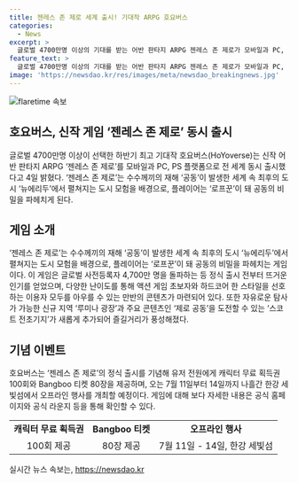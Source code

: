 ```yaml
---
title: 젠레스 존 제로 세계 출시! 기대작 ARPG 호요버스
categories:
  - News
excerpt: >
  글로벌 4700만명 이상의 기대를 받는 어반 판타지 ARPG 젠레스 존 제로가 모바일과 PC, PS 플랫폼으로 동시 출시되었다. 이 게임은 수수께끼의 재해가 일어난 도시에서 도시 모험을 즐기며, 뜨거운 전 세계 사용자들의 기대를 받고 있다. 새로운 지역과 콘텐츠가 추가되어 더욱 풍성해지며, 정식 출시를 기념해 다채로운 이벤트가 마련되었다. 한강 세빛섬에서의 오프라인 행사도 예정되어 있어, 자세한 내용은 공식 홈페이지와 라운지에서 확인할 수 있다. [사진 호요버스]
feature_text: >
  글로벌 4700만명 이상의 기대를 받는 어반 판타지 ARPG 젠레스 존 제로가 모바일과 PC, PS 플랫폼으로 동시 출시되었다. 이 게임은 수수께끼의 재해가 일어난 도시에서 도시 모험을 즐기며, 뜨거운 전 세계 사용자들의 기대를 받고 있다. 새로운 지역과 콘텐츠가 추가되어 더욱 풍성해지며, 정식 출시를 기념해 다채로운 이벤트가 마련되었다. 한강 세빛섬에서의 오프라인 행사도 예정되어 있어, 자세한 내용은 공식 홈페이지와 라운지에서 확인할 수 있다. [사진 호요버스]
image: 'https://newsdao.kr/res/images/meta/newsdao_breakingnews.jpg'
---
```


<p><img src="https://newsdao.kr/res/images/meta/newsdao_breakingnews.jpg" alt="flaretime 속보" /></p>

<h2 data-ke-size="size26">호요버스, 신작 게임 ‘젠레스 존 제로’ 동시 출시</h2>

<p data-ke-size="size16">글로벌 4700만명 이상이 선택한 하반기 최고 기대작 호요버스(HoYoverse)는 신작 어반 판타지 ARPG ‘젠레스 존 제로’를 모바일과 PC, PS 플랫폼으로 전 세계 동시 출시했다고 4일 밝혔다. ‘젠레스 존 제로’는 수수께끼의 재해 ‘공동’이 발생한 세계 속 최후의 도시 ‘뉴에리두’에서 펼쳐지는 도시 모험을 배경으로, 플레이어는 ‘로프꾼’이 돼 공동의 비밀을 파헤치게 된다.</p>

<h2 data-ke-size="size26">게임 소개</h2>

<p data-ke-size="size16">‘젠레스 존 제로’는 수수께끼의 재해 ‘공동’이 발생한 세계 속 최후의 도시 ‘뉴에리두’에서 펼쳐지는 도시 모험을 배경으로, 플레이어는 ‘로프꾼’이 돼 공동의 비밀을 파헤치는 게임이다. 이 게임은 글로벌 사전등록자 4,700만 명을 돌파하는 등 정식 출시 전부터 뜨거운 인기를 얻었으며, 다양한 난이도를 통해 액션 게임 초보자와 하드코어 한 스타일을 선호하는 이용자 모두를 아우를 수 있는 만반의 콘텐츠가 마련되어 있다. 또한 자유로운 탐사가 가능한 신규 지역 ‘루미나 광장’과 주요 콘텐츠인 ‘제로 공동’을 도전할 수 있는 ‘스코트 전초기지’가 새롭게 추가되어 즐길거리가 풍성해졌다.</p>

<h2 data-ke-size="size26">기념 이벤트</h2>

<p data-ke-size="size16">호요버스는 ‘젠레스 존 제로’의 정식 출시를 기념해 유저 전원에게 캐릭터 무료 획득권 100회와 Bangboo 티켓 80장을 제공하며, 오는 7월 11일부터 14일까지 나흘간 한강 세빛섬에서 오프라인 행사를 개최할 예정이다. 게임에 대해 보다 자세한 내용은 공식 홈페이지와 공식 라운지 등을 통해 확인할 수 있다.</p>

<table>
  <tr>
    <td style="text-align: center; height: 17px;"><b>캐릭터 무료 획득권</b></td>
    <td style="text-align: center; height: 17px;"><b>Bangboo 티켓</b></td>
    <td style="text-align: center; height: 17px;"><b>오프라인 행사</b></td>
  </tr>
  <tr>
    <td style="text-align: center;">100회 제공</td>
    <td style="text-align: center;">80장 제공</td>
    <td style="text-align: center;">7월 11일 - 14일, 한강 세빛섬</td>
  </tr>
</table>
실시간 뉴스 속보는, <a href="https://newsdao.kr" rel="dofollow">https://newsdao.kr</a>


